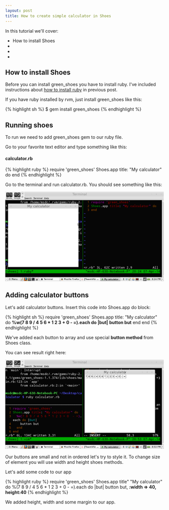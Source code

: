 ```yaml
---
layout: post
title: How to create simple calculator in Shoes
---
```


In this tutorial we'll cover:

* How to install Shoes
*
*
*

## How to install Shoes

Before you can install green_shoes you have to install ruby. I've included
instructions about [how to install ruby](http://example.com) in previous post.

If you have ruby installed by rvm, just install green_shoes like this:

{% highlight sh %}
$ gem install green_shoes
{% endhighlight %}

## Running shoes

To run we need to add green_shoes gem to our ruby file.

Go to your favorite text editor and type something like this:

#### calculator.rb

{% highlight ruby %}
require 'green_shoes'
Shoes.app title: "My calculator" do
end
{% endhighlight %}

Go to the terminal and run calculator.rb. You should see something like this:

![how to run shoes](/images/running_shoes.png)

## Adding calculator buttons

Let's add calculator buttons. Insert this code into Shoes.app do block:

{% highlight sh %}
require 'green_shoes'
Shoes.app title: "My calculator" do
  **%w(7 8 9 / 4 5 6 * 1 2 3 + 0 - =).each do |but|**
    **button but**
    end
  end
  {% endhighlight %}

  We've added each button to array and use special **button method** from Shoes
  class.

  You can see result right here:

  ![creating buttons in shoes](/images/creating_buttons.png)

  Our buttons are small and not in ordered let's try to style it. To change
  size of element you will use width and height shoes methods.

 Let's add some code to our app

 {% highlight ruby %}
 require 'green_shoes'
 Shoes.app title" "My calculator" do
 %(7 8 9 / 4 5 6 * 1 2 3 + 0 - =).each do |but|
  button but, **:width => 40, height:40**
  {% endhighlight %}

 We added height, width and some margin to our app. 


